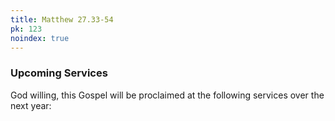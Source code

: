```yaml
---
title: Matthew 27.33-54
pk: 123
noindex: true
---
```


### Upcoming Services

God willing, this Gospel will be proclaimed at the following services over the next year:


